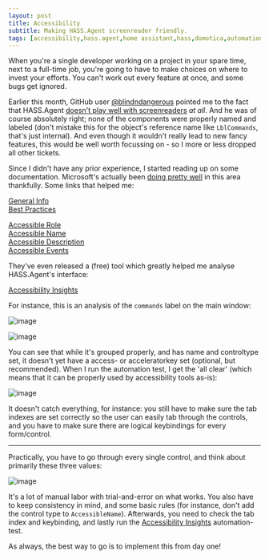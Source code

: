 ```yaml
---
layout: post
title: Accessibility
subtitle: Making HASS.Agent screenreader friendly.
tags: [accessibility,hass.agent,home assistant,hass,domotica,automation,csharp]
---
```


When you're a single developer working on a project in your spare time, next to a full-time job, you're going to have to make choices on where to invest your efforts. You can't work out every feature at once, and some bugs get ignored.

Earlier this month, GitHub user [@blindndangerous](https://github.com/blindndangerous) pointed me to the fact that HASS.Agent [doesn't play well with screenreaders](https://github.com/LAB02-Research/HASS.Agent/issues/65) *at all*. And he was of course absolutely right; none of the components were properly named and labeled (don't mistake this for the object's reference name like `LblCommands`, that's just internal). And even though it wouldn't really lead to new fancy features, this would be well worth focussing on - so I more or less dropped all other tickets.

Since I didn't have any prior experience, I started reading up on some documentation. Microsoft's actually been [doing pretty well](https://blogs.microsoft.com/blog/2021/04/28/doubling-down-on-accessibility-microsofts-next-steps-to-expand-accessibility-in-technology-the-workforce-and-workplace/) in this area thankfully. Some links that helped me:

[General Info](https://docs.microsoft.com/en-us/dotnet/desktop/winforms/controls/providing-accessibility-information-for-controls-on-a-windows-form?view=netframeworkdesktop-4.8&viewFallbackFrom=netdesktop-6.0)<br/>
[Best Practices](https://docs.microsoft.com/en-us/dotnet/framework/ui-automation/accessibility-best-practices)

[Accessible Role](https://docs.microsoft.com/en-us/dotnet/api/system.windows.forms.accessiblerole?view=windowsdesktop-6.0)<br/>
[Accessible Name](https://docs.microsoft.com/en-us/dotnet/api/system.windows.forms.control.accessiblename?view=windowsdesktop-6.0)<br/>
[Accessible Description](https://docs.microsoft.com/en-us/dotnet/api/system.windows.forms.control.accessibledescription?view=windowsdesktop-6.0#system-windows-forms-control-accessibledescription)<br/>
[Accessible Events](https://docs.microsoft.com/en-us/dotnet/api/system.windows.forms.accessibleevents?view=windowsdesktop-6.0)<br/>

They've even released a (free) tool which greatly helped me analyse HASS.Agent's interface:

[Accessibility Insights](https://accessibilityinsights.io)

For instance, this is an analysis of the `commands` label on the main window:

![image](https://user-images.githubusercontent.com/81011038/170864654-05c9c66c-7c41-4d84-ad35-a423415c1aad.png)

![image](https://user-images.githubusercontent.com/81011038/170864668-ed15a3f8-05a6-43dc-91bc-a477073e2c18.png)

You can see that while it's grouped properly, and has name and controltype set, it doesn't yet have a access- or acceleratorkey set (optional, but recommended). When I run the automation test, I get the 'all clear' (which means that it can be properly used by accessibility tools as-is):

![image](https://user-images.githubusercontent.com/81011038/170864740-f70caf9b-be60-4ff0-80c5-a53f91d8cc47.png)

It doesn't catch everything, for instance: you still have to make sure the tab indexes are set correctly so the user can easily tab through the controls, and you have to make sure there are logical keybindings for every form/control.

----

Practically, you have to go through every single control, and think about primarily these three values:

![image](https://user-images.githubusercontent.com/81011038/170864857-151d3fb2-24b3-46c7-8648-f5337ae6e39a.png)

It's a lot of manual labor with trial-and-error on what works. You also have to keep consistency in mind, and some basic rules (for instance, don't add the control type to `AccessibleName`). Afterwards, you need to check the tab index and keybinding, and lastly run the [Accessibility Insights](https://accessibilityinsights.io) automation-test.

As always, the best way to go is to implement this from day one!
